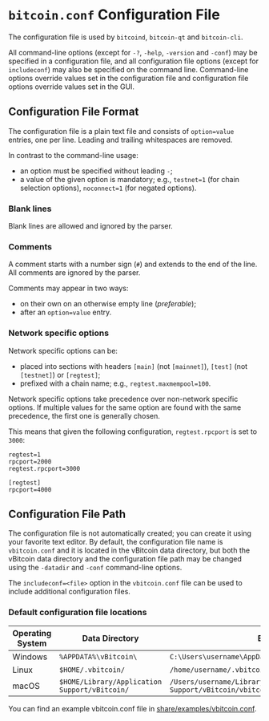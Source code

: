 # `bitcoin.conf` Configuration File

The configuration file is used by `bitcoind`, `bitcoin-qt` and `bitcoin-cli`.

All command-line options (except for `-?`, `-help`, `-version` and `-conf`) may be specified in a configuration file, and all configuration file options (except for `includeconf`) may also be specified on the command line. Command-line options override values set in the configuration file and configuration file options override values set in the GUI.

## Configuration File Format

The configuration file is a plain text file and consists of `option=value` entries, one per line. Leading and trailing whitespaces are removed.

In contrast to the command-line usage:
- an option must be specified without leading `-`;
- a value of the given option is mandatory; e.g., `testnet=1` (for chain selection options), `noconnect=1` (for negated options).

### Blank lines

Blank lines are allowed and ignored by the parser.

### Comments

A comment starts with a number sign (`#`) and extends to the end of the line. All comments are ignored by the parser.

Comments may appear in two ways:
- on their own on an otherwise empty line (_preferable_);
- after an `option=value` entry.

### Network specific options

Network specific options can be:
- placed into sections with headers `[main]` (not `[mainnet]`), `[test]` (not `[testnet]`) or `[regtest]`;
- prefixed with a chain name; e.g., `regtest.maxmempool=100`.

Network specific options take precedence over non-network specific options.
If multiple values for the same option are found with the same precedence, the
first one is generally chosen.

This means that given the following configuration, `regtest.rpcport` is set to `3000`:

```
regtest=1
rpcport=2000
regtest.rpcport=3000

[regtest]
rpcport=4000
```

## Configuration File Path

The configuration file is not automatically created; you can create it using your favorite text editor. By default, the configuration file name is `vbitcoin.conf` and it is located in the vBitcoin data directory, but both the vBitcoin data directory and the configuration file path may be changed using the `-datadir` and `-conf` command-line options.

The `includeconf=<file>` option in the `vbitcoin.conf` file can be used to include additional configuration files.

### Default configuration file locations

Operating System | Data Directory | Example Path
-- | -- | --
Windows | `%APPDATA%\vBitcoin\` | `C:\Users\username\AppData\Roaming\vBitcoin\vbitcoin.conf`
Linux | `$HOME/.vbitcoin/` | `/home/username/.vbitcoin/vbitcoin.conf`
macOS | `$HOME/Library/Application Support/vBitcoin/` | `/Users/username/Library/Application Support/vBitcoin/vbitcoin.conf`

You can find an example vbitcoin.conf file in [share/examples/vbitcoin.conf](../share/examples/vbitcoin.conf).
